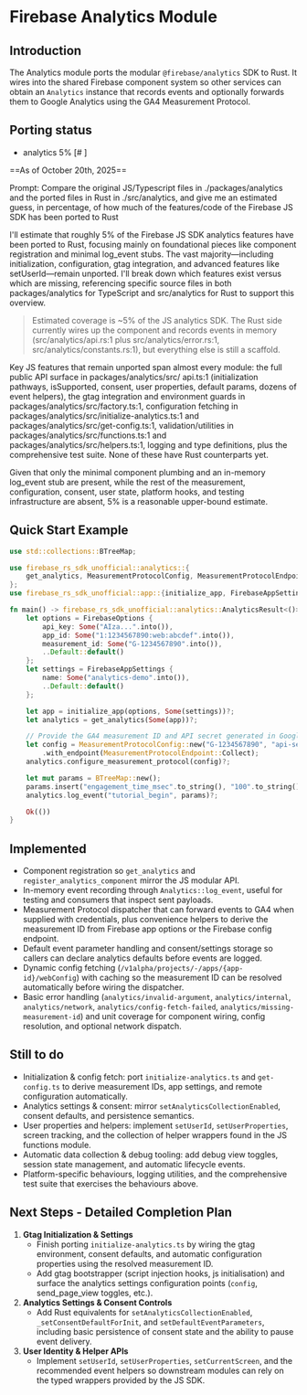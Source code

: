 # Firebase Analytics Module

## Introduction

The Analytics module ports the modular `@firebase/analytics` SDK to Rust. It wires into the shared Firebase component
system so other services can obtain an `Analytics` instance that records events and optionally forwards them to Google
Analytics using the GA4 Measurement Protocol.


## Porting status

- analytics 5% \[#          \]

==As of October 20th, 2025==

Prompt: Compare the original JS/Typescript files in ./packages/analytics and the ported files in Rust in ./src/analytics, and give me an estimated guess, in percentage, of how much of the features/code of the Firebase JS SDK has been ported to Rust

I'll estimate that roughly 5% of the Firebase JS SDK analytics features have been ported to Rust, focusing mainly
  on foundational pieces like component registration and minimal log_event stubs. The vast majority—including
  initialization, configuration, gtag integration, and advanced features like setUserId—remain unported. I'll break
  down which features exist versus which are missing, referencing specific source files in both packages/analytics for
  TypeScript and src/analytics for Rust to support this overview.

> Estimated coverage is ~5% of the JS analytics SDK. The Rust side currently wires up the component and records events
  in memory (src/analytics/api.rs:1 plus src/analytics/error.rs:1, src/analytics/constants.rs:1), but everything else is
  still a scaffold.

Key JS features that remain unported span almost every module: the full public API surface in packages/analytics/src/
  api.ts:1 (initialization pathways, isSupported, consent, user properties, default params, dozens of event helpers),
  the gtag integration and environment guards in packages/analytics/src/factory.ts:1, configuration fetching in
  packages/analytics/src/initialize-analytics.ts:1 and packages/analytics/src/get-config.ts:1, validation/utilities in
  packages/analytics/src/functions.ts:1 and packages/analytics/src/helpers.ts:1, logging and type definitions, plus the
  comprehensive test suite. None of these have Rust counterparts yet.

Given that only the minimal component plumbing and an in-memory log_event stub are present, while the rest of the
  measurement, configuration, consent, user state, platform hooks, and testing infrastructure are absent, 5% is a
  reasonable upper-bound estimate.



## Quick Start Example

```rust
use std::collections::BTreeMap;

use firebase_rs_sdk_unofficial::analytics::{
    get_analytics, MeasurementProtocolConfig, MeasurementProtocolEndpoint,
};
use firebase_rs_sdk_unofficial::app::{initialize_app, FirebaseAppSettings, FirebaseOptions};

fn main() -> firebase_rs_sdk_unofficial::analytics::AnalyticsResult<()> {
    let options = FirebaseOptions {
        api_key: Some("AIza...".into()),
        app_id: Some("1:1234567890:web:abcdef".into()),
        measurement_id: Some("G-1234567890".into()),
        ..Default::default()
    };
    let settings = FirebaseAppSettings {
        name: Some("analytics-demo".into()),
        ..Default::default()
    };

    let app = initialize_app(options, Some(settings))?;
    let analytics = get_analytics(Some(app))?;

    // Provide the GA4 measurement ID and API secret generated in Google Analytics.
    let config = MeasurementProtocolConfig::new("G-1234567890", "api-secret")
        .with_endpoint(MeasurementProtocolEndpoint::Collect);
    analytics.configure_measurement_protocol(config)?;

    let mut params = BTreeMap::new();
    params.insert("engagement_time_msec".to_string(), "100".to_string());
    analytics.log_event("tutorial_begin", params)?;

    Ok(())
}
```

## Implemented

- Component registration so `get_analytics` and `register_analytics_component` mirror the JS modular API.
- In-memory event recording through `Analytics::log_event`, useful for testing and consumers that inspect sent payloads.
- Measurement Protocol dispatcher that can forward events to GA4 when supplied with credentials, plus convenience
  helpers to derive the measurement ID from Firebase app options or the Firebase config endpoint.
- Default event parameter handling and consent/settings storage so callers can declare analytics defaults before events
  are logged.
- Dynamic config fetching (`/v1alpha/projects/-/apps/{app-id}/webConfig`) with caching so the measurement ID can be
  resolved automatically before wiring the dispatcher.
- Basic error handling (`analytics/invalid-argument`, `analytics/internal`, `analytics/network`,
  `analytics/config-fetch-failed`, `analytics/missing-measurement-id`) and unit coverage for component wiring, config
  resolution, and optional network dispatch.

## Still to do

- Initialization & config fetch: port `initialize-analytics.ts` and `get-config.ts` to derive measurement IDs,
  app settings, and remote configuration automatically.
- Analytics settings & consent: mirror `setAnalyticsCollectionEnabled`, consent defaults, and persistence semantics.
- User properties and helpers: implement `setUserId`, `setUserProperties`, screen tracking, and the collection of
  helper wrappers found in the JS functions module.
- Automatic data collection & debug tooling: add debug view toggles, session state management, and automatic lifecycle
  events.
- Platform-specific behaviours, logging utilities, and the comprehensive test suite that exercises the behaviours
  above.

## Next Steps - Detailed Completion Plan

1. **Gtag Initialization & Settings**
   - Finish porting `initialize-analytics.ts` by wiring the gtag environment, consent defaults, and automatic
     configuration properties using the resolved measurement ID.
   - Add gtag bootstrapper (script injection hooks, js initialisation) and surface the analytics settings configuration
     points (`config`, send_page_view toggles, etc.).
2. **Analytics Settings & Consent Controls**
   - Add Rust equivalents for `setAnalyticsCollectionEnabled`, `_setConsentDefaultForInit`, and
     `setDefaultEventParameters`, including basic persistence of consent state and the ability to pause event delivery.
3. **User Identity & Helper APIs**
   - Implement `setUserId`, `setUserProperties`, `setCurrentScreen`, and the recommended event helpers so downstream
     modules can rely on the typed wrappers provided by the JS SDK.
